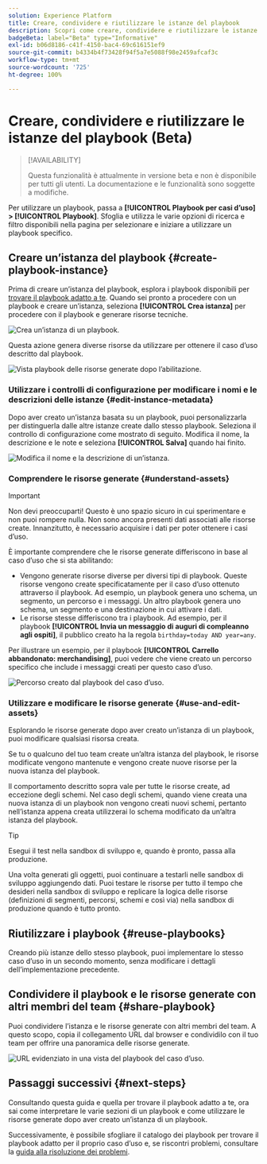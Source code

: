 ```yaml
---
solution: Experience Platform
title: Creare, condividere e riutilizzare le istanze del playbook
description: Scopri come creare, condividere e riutilizzare le istanze del playbook per eseguire il caso d’uso di marketing.
badgeBeta: label="Beta" type="Informative"
exl-id: b06d8186-c41f-4150-bac4-69c616151ef9
source-git-commit: b4334b4f73428f94f5a7e5088f98e2459afcaf3c
workflow-type: tm+mt
source-wordcount: '725'
ht-degree: 100%

---
```


# Creare, condividere e riutilizzare le istanze del playbook (Beta)

>[!AVAILABILITY]
>
>Questa funzionalità è attualmente in versione beta e non è disponibile per tutti gli utenti. La documentazione e le funzionalità sono soggette a modifiche.

Per utilizzare un playbook, passa a **[!UICONTROL Playbook per casi d’uso] > [!UICONTROL Playbook]**. Sfoglia e utilizza le varie opzioni di ricerca e filtro disponibili nella pagina per selezionare e iniziare a utilizzare un playbook specifico.

## Creare un’istanza del playbook {#create-playbook-instance}

Prima di creare un’istanza del playbook, esplora i playbook disponibili per [trovare il playbook adatto a te](/help/use-case-playbooks/playbooks/discover.md). Quando sei pronto a procedere con un playbook e creare un’istanza, seleziona **[!UICONTROL Crea istanza]** per procedere con il playbook e generare risorse tecniche.

![Crea un’istanza di un playbook.](/help/use-case-playbooks/assets/playbooks/ui-guide/create-playbook-instance.png)

Questa azione genera diverse risorse da utilizzare per ottenere il caso d’uso descritto dal playbook.

![Vista playbook delle risorse generate dopo l’abilitazione.](/help/use-case-playbooks/assets/playbooks/ui-guide/play-view.png)

### Utilizzare i controlli di configurazione per modificare i nomi e le descrizioni delle istanze {#edit-instance-metadata}

Dopo aver creato un’istanza basata su un playbook, puoi personalizzarla per distinguerla dalle altre istanze create dallo stesso playbook. Seleziona il controllo di configurazione come mostrato di seguito. Modifica il nome, la descrizione e le note e seleziona **[!UICONTROL Salva]** quando hai finito.

![Modifica il nome e la descrizione di un’istanza.](/help/use-case-playbooks/assets/playbooks/ui-guide/playbook-settings.gif)

### Comprendere le risorse generate {#understand-assets}

>[!IMPORTANT]
>
>Non devi preoccuparti! Questo è uno spazio sicuro in cui sperimentare e non puoi rompere nulla. Non sono ancora presenti dati associati alle risorse create. Innanzitutto, è necessario acquisire i dati per poter ottenere i casi d’uso.

È importante comprendere che le risorse generate differiscono in base al caso d’uso che si sta abilitando:

* Vengono generate risorse diverse per diversi tipi di playbook. Queste risorse vengono create specificatamente per il caso d’uso ottenuto attraverso il playbook. Ad esempio, un playbook genera uno schema, un segmento, un percorso e i messaggi. Un altro playbook genera uno schema, un segmento e una destinazione in cui attivare i dati.
* Le risorse stesse differiscono tra i playbook. Ad esempio, per il playbook **[!UICONTROL Invia un messaggio di auguri di compleanno agli ospiti]**, il pubblico creato ha la regola `birthday=today AND year=any`.

Per illustrare un esempio, per il playbook **[!UICONTROL Carrello abbandonato: merchandising]**, puoi vedere che viene creato un percorso specifico che include i messaggi creati per questo caso d’uso.

![Percorso creato dal playbook del caso d’uso.](/help/use-case-playbooks/assets/playbooks/ui-guide/journey-preview.png)

### Utilizzare e modificare le risorse generate {#use-and-edit-assets}

Esplorando le risorse generate dopo aver creato un’istanza di un playbook, puoi modificare qualsiasi risorsa creata.

Se tu o qualcuno del tuo team create un’altra istanza del playbook, le risorse modificate vengono mantenute e vengono create nuove risorse per la nuova istanza del playbook.

Il comportamento descritto sopra vale per tutte le risorse create, ad eccezione degli schemi. Nel caso degli schemi, quando viene creata una nuova istanza di un playbook non vengono creati nuovi schemi, pertanto nell’istanza appena creata utilizzerai lo schema modificato da un’altra istanza del playbook.

>[!TIP]
>
>Esegui il test nella sandbox di sviluppo e, quando è pronto, passa alla produzione.
>
>Una volta generati gli oggetti, puoi continuare a testarli nelle sandbox di sviluppo aggiungendo dati. Puoi testare le risorse per tutto il tempo che desideri nella sandbox di sviluppo e replicare la logica delle risorse (definizioni di segmenti, percorsi, schemi e così via) nella sandbox di produzione quando è tutto pronto.

## Riutilizzare i playbook {#reuse-playbooks}

Creando più istanze dello stesso playbook, puoi implementare lo stesso caso d’uso in un secondo momento, senza modificare i dettagli dell’implementazione precedente.

## Condividere il playbook e le risorse generate con altri membri del team {#share-playbook}

Puoi condividere l’istanza e le risorse generate con altri membri del team. A questo scopo, copia il collegamento URL dal browser e condividilo con il tuo team per offrire una panoramica delle risorse generate.

![URL evidenziato in una vista del playbook del caso d’uso.](/help/use-case-playbooks/assets/playbooks/ui-guide/playbook-url.png)

## Passaggi successivi {#next-steps}

Consultando questa guida e quella per trovare il playbook adatto a te, ora sai come interpretare le varie sezioni di un playbook e come utilizzare le risorse generate dopo aver creato un’istanza di un playbook.

Successivamente, è possibile sfogliare il catalogo dei playbook per trovare il playbook adatto per il proprio caso d’uso e, se riscontri problemi, consultare la [guida alla risoluzione dei problemi](/help/use-case-playbooks/playbooks/troubleshooting.md).
